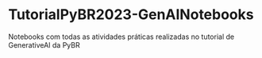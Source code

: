 # TutorialPyBR2023-GenAINotebooks
Notebooks com todas as atividades práticas realizadas no tutorial de GenerativeAI da PyBR
